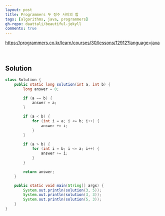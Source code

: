 ```yaml
---
layout: post
title: Programmers 두 정수 사이의 합
tags: [algorithms, java, programmers]
gh-repo: daattali/beautiful-jekyll
comments: true
---
```


<https://programmers.co.kr/learn/courses/30/lessons/12912?language=java>

<br>


## Solution

```java
class Solution {
    public static long solution(int a, int b) {
        long answer = 0;

        if (a == b) {
            answer = a;
        }

        if (a < b) {
            for (int i = a; i <= b; i++) {
                answer += i;
            }
        }

        if (a > b) {
            for (int i = b; i <= a; i++) {
                answer += i;
            }
        }

        return answer;
    }

    public static void main(String[] args) {
        System.out.println(solution(3, 5));
        System.out.println(solution(3, 3));
        System.out.println(solution(5, 3));
    }
}
```
<!-- <br>

## Another Solution

```java

```  -->
